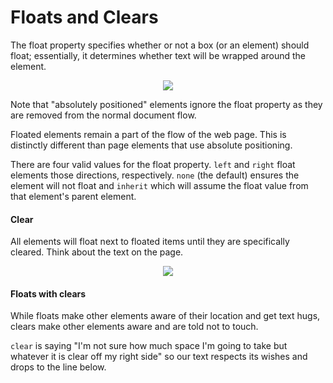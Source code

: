# Floats and Clears

The float property specifies whether or not a box (or an element) should float; essentially, it determines whether text will be wrapped around the element.

<p style="text-align: center">
<img src='https://cloud.githubusercontent.com/assets/40461/8234489/3b61ef02-15d4-11e5-8864-435fb6e0c3cc.png'>
</p>

Note that "absolutely positioned" elements ignore the float property as they are removed from the normal document flow.

Floated elements remain a part of the flow of the web page. This is distinctly different than page elements that use absolute positioning.

There are four valid values for the float property. `left` and `right` float elements those directions, respectively. `none` (the default) ensures the element will not float and `inherit` which will assume the float value from that element's parent element.

#### Clear

All elements will float next to floated items until they are specifically cleared. Think about the text on the page.

<p style="text-align: center">
<img src="https://cloud.githubusercontent.com/assets/40461/8234478/287c1156-15d4-11e5-9901-ba9090a5bf70.png">
</p>

#### Floats with clears

While floats make other elements aware of their location and get text hugs, clears make other elements aware and are told not to touch.

`clear` is saying "I'm not sure how much space I'm going to take but whatever it is clear off my right side" so our text respects its wishes and drops to the line below.

